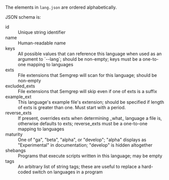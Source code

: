 The elements in `lang.json` are ordered alphabetically.

JSON schema is:

<dl>
  <dt>id</dt><dd>Unique string identifier</dd>
  <dt>name</dt><dd>Human-readable name</dd>
  <dt>keys</dt><dd>All possible values that can reference this language when used as an
    argument to `--lang`; should be non-empty; keys must be a one-to-one
    mapping to languages</dd>
  <dt>exts</dt><dd>File extensions that Semgrep will scan for this language; should be
    non-empty</dd>
  <dt>excluded_exts</dt><dd>File extensions that Semgrep will skip even if one of exts is a
    suffix</dd>
  <dt>example_ext</dt><dd>This language's example file's extension; should be specified if
    length of exts is greater than one. Must start with a period.</dd>
  <dt>reverse_exts</dt><dd>If present, overrides exts when determining _what_ language a
    file is, otherwise defaults to exts; reverse_exts must be a one-to-one
    mapping to languages</dd>
  <dt>maturity</dt><dd>One of "ga", "beta", "alpha", or "develop"; "alpha" displays as "Experimental"
    in documentation; "develop" is hidden altogether</dd>
  <dt>shebangs</dt><dd>Programs that execute scripts written in this language; may be empty
  <dt>tags</dt><dd>An arbitrary list of string tags; these are useful to replace
    a hard-coded switch on languages in a program</dd>
</dl>
